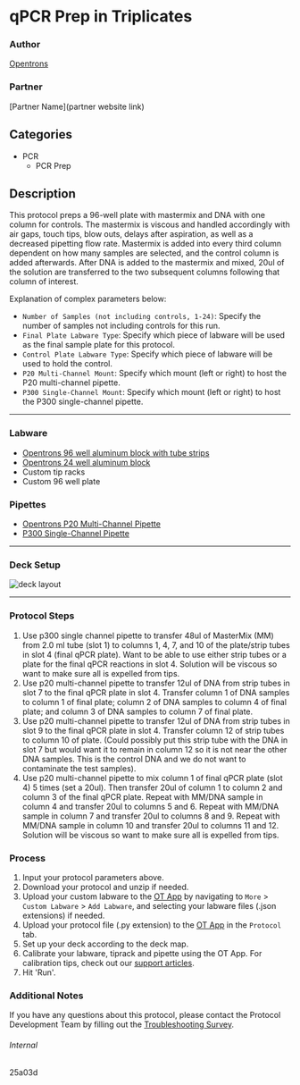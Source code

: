 # qPCR Prep in Triplicates

### Author
[Opentrons](https://opentrons.com/)

### Partner
[Partner Name](partner website link)

## Categories
* PCR
	* PCR Prep

## Description
This protocol preps a 96-well plate with mastermix and DNA with one column for controls. The mastermix is viscous and handled accordingly with air gaps, touch tips, blow outs, delays after aspiration, as well as a decreased pipetting flow rate. Mastermix is added into every third column dependent on how many samples are selected, and the control column is added afterwards. After DNA is added to the mastermix and mixed, 20ul of the solution are transferred to the two subsequent columns following that column of interest.

Explanation of complex parameters below:
* `Number of Samples (not including controls, 1-24)`: Specify the number of samples not including controls for this run.
* `Final Plate Labware Type`: Specify which piece of labware will be used as the final sample plate for this protocol.
* `Control Plate Labware Type`: Specify which piece of labware will be used to hold the control.
* `P20 Multi-Channel Mount`: Specify which mount (left or right) to host the P20 multi-channel pipette.
* `P300 Single-Channel Mount`: Specify which mount (left or right) to host the P300 single-channel pipette.

---

### Labware
* [Opentrons 96 well aluminum block with tube strips](https://shop.opentrons.com/collections/racks-and-adapters/products/aluminum-block-set)
* [Opentrons 24 well aluminum block](https://shop.opentrons.com/collections/racks-and-adapters/products/aluminum-block-set)
* Custom tip racks
* Custom 96 well plate

### Pipettes
* [Opentrons P20 Multi-Channel Pipette](https://shop.opentrons.com/collections/ot-2-robot/products/8-channel-electronic-pipette)
* [P300 Single-Channel Pipette](https://shop.opentrons.com/collections/ot-2-robot/products/single-channel-electronic-pipette)


---

### Deck Setup
![deck layout](https://opentrons-protocol-library-website.s3.amazonaws.com/custom-README-images/25a03d/Screen+Shot+2021-09-30+at+12.26.42+PM.png)


---

### Protocol Steps
1. Use p300 single channel pipette to transfer 48ul of MasterMix (MM) from 2.0 ml tube (slot 1) to columns 1, 4, 7, and 10 of the plate/strip tubes in slot 4 (final qPCR plate). Want to be able to use either strip tubes or a plate for the final qPCR reactions in slot 4. Solution will be viscous so want to make sure all is expelled from tips.
2. Use p20 multi-channel pipette to transfer 12ul of DNA from strip tubes in slot 7 to the final qPCR plate in slot 4. Transfer column 1 of DNA samples to column 1 of final plate; column 2 of DNA samples to column 4 of final plate; and column 3 of DNA samples to column 7 of final plate.
3. Use p20 multi-channel pipette to transfer 12ul of DNA from strip tubes in slot 9 to the final qPCR plate in slot 4. Transfer column 12 of strip tubes to column 10 of plate. (Could possibly put this strip tube with the DNA in slot 7 but would want it to remain in column 12 so it is not near the other DNA samples. This is the control DNA and we do not want to contaminate the test samples).
4. Use p20 multi-channel pipette to mix column 1 of final qPCR plate (slot 4) 5 times (set a 20ul). Then transfer 20ul of column 1 to column 2 and column 3 of the final qPCR plate. Repeat with MM/DNA sample in column 4 and transfer 20ul to columns 5 and 6. Repeat with MM/DNA sample in column 7 and transfer 20ul to columns 8 and 9. Repeat with MM/DNA sample in column 10 and transfer 20ul to columns 11 and 12. Solution will be viscous so want to make sure all is expelled from tips.



### Process
1. Input your protocol parameters above.
2. Download your protocol and unzip if needed.
3. Upload your custom labware to the [OT App](https://opentrons.com/ot-app) by navigating to `More` > `Custom Labware` > `Add Labware`, and selecting your labware files (.json extensions) if needed.
4. Upload your protocol file (.py extension) to the [OT App](https://opentrons.com/ot-app) in the `Protocol` tab.
5. Set up your deck according to the deck map.
6. Calibrate your labware, tiprack and pipette using the OT App. For calibration tips, check out our [support articles](https://support.opentrons.com/en/collections/1559720-guide-for-getting-started-with-the-ot-2).
7. Hit 'Run'.

### Additional Notes
If you have any questions about this protocol, please contact the Protocol Development Team by filling out the [Troubleshooting Survey](https://protocol-troubleshooting.paperform.co/).

###### Internal
25a03d
